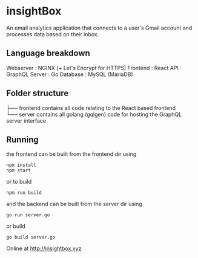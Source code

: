 # insightBox
An email analytics application that connects to a user's Gmail account and processes data based on their inbox.

## Language breakdown
Webserver : NGINX (+ Let's Encrypt for HTTPS)
Frontend : React
API      : GraphQL
Server   : Go
Database : MySQL (MariaDB)

## Folder structure
├── frontend 
    contains all code relating to the React based frontend  
└── server
    contains all golang (gqlgen) code for hosting the GraphQL server interface

## Running 
the frontend can be built from the frontend dir using
``` 
npm install
npm start 
```
or to build
```
npm run build
```
and the backend can be built from the server dir using
```
go run server.go
```
or build
```
go build server.go
```

Online at http://insightbox.xyz
